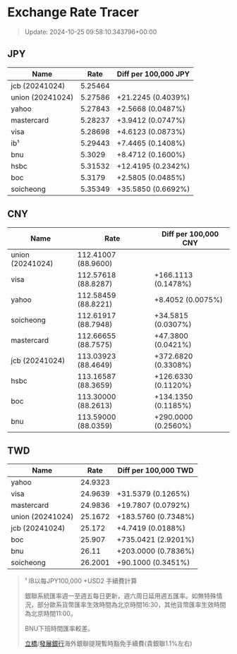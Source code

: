 # Exchange Rate Tracer

> Update: 2024-10-25 09:58:10.343796+00:00

## JPY

| Name             |    Rate | Diff per 100,000 JPY   |
|------------------|---------|------------------------|
| jcb (20241024)   | 5.25464 |                        |
| union (20241024) | 5.27586 | +21.2245 (0.4039%)     |
| yahoo            | 5.27843 | +2.5668 (0.0487%)      |
| mastercard       | 5.28237 | +3.9412 (0.0747%)      |
| visa             | 5.28698 | +4.6123 (0.0873%)      |
| ib¹              | 5.29443 | +7.4465 (0.1408%)      |
| bnu              | 5.3029  | +8.4712 (0.1600%)      |
| hsbc             | 5.31532 | +12.4195 (0.2342%)     |
| boc              | 5.3179  | +2.5805 (0.0485%)      |
| soicheong        | 5.35349 | +35.5850 (0.6692%)     |

## CNY

| Name             | Rate                | Diff per 100,000 CNY   |
|------------------|---------------------|------------------------|
| union (20241024) | 112.41007	(88.9600) |                        |
| visa             | 112.57618	(88.8287) | +166.1113 (0.1478%)    |
| yahoo            | 112.58459	(88.8221) | +8.4052 (0.0075%)      |
| soicheong        | 112.61917	(88.7948) | +34.5815 (0.0307%)     |
| mastercard       | 112.66655	(88.7575) | +47.3800 (0.0421%)     |
| jcb (20241024)   | 113.03923	(88.4649) | +372.6820 (0.3308%)    |
| hsbc             | 113.16587	(88.3659) | +126.6330 (0.1120%)    |
| boc              | 113.30000	(88.2613) | +134.1350 (0.1185%)    |
| bnu              | 113.59000	(88.0359) | +290.0000 (0.2560%)    |

## TWD

| Name             |    Rate | Diff per 100,000 TWD   |
|------------------|---------|------------------------|
| yahoo            | 24.9323 |                        |
| visa             | 24.9639 | +31.5379 (0.1265%)     |
| mastercard       | 24.9836 | +19.7807 (0.0792%)     |
| union (20241024) | 25.1672 | +183.5760 (0.7348%)    |
| jcb (20241024)   | 25.172  | +4.7419 (0.0188%)      |
| boc              | 25.907  | +735.0421 (2.9201%)    |
| bnu              | 26.11   | +203.0000 (0.7836%)    |
| soicheong        | 26.2001 | +90.1000 (0.3451%)     |


> ¹ IB以每JPY100,000 +USD2 手續費計算
>
> 銀聯系統匯率週一至週五每日更新，週六周日延用週五匯率。如無特殊情況，部分歐系貨幣匯率生效時間為北京時間16:30，其他貨幣匯率生效時間為北京時間11:00。
>
> BNU下班時間匯率較差。
>
> [立橋](https://www.wlbank.com.mo/uploads/ueditor/file/20181211/1544536513900230.pdf)/[發展銀行](https://www.mdb.com.mo/Service_Charges_20230728.pdf)海外銀聯提現暫時豁免手續費(貴銀聯1.1%左右)


